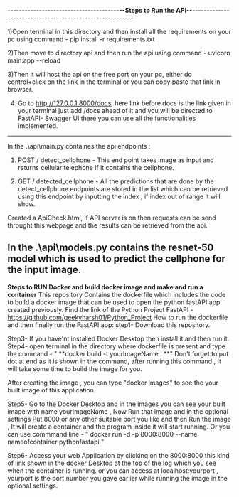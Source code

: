 ---------------------------------------**--Steps to Run the API--**---------------------------------------------------------

1)Open terminal in this directory and then install all the requirements on your pc using command - pip install -r requirements.txt 

2)Then move to directory api and then run the api using command -  uvicorn main:app --reload

3)Then it will host the api on the free port on your pc, either do control+click on the link in the terminal or you can copy paste that link in browser.

4) Go to http://127.0.0.1:8000/docs, here link before docs is the link given in your terminal just add /docs ahead of it and you will be directed to FastAPI- Swagger UI
there you can use all the functionalities implemented.

----------------------------------------------------------------------------------------------------------------------------
In the .\api\main.py containes the api endpoints : 
1) POST / detect_cellphone - This end point takes image as input and returns cellular telephone if it contains the cellphone.

2) GET / detected_cellphone - All the predictions that are done by the detect_cellphone endpoints are stored in the list which can be retrieved using this endpoint by inputting the index , if index out of range it will show.

Created a ApiCheck.html, if API server is on then requests can be send throught this webpage and the results can be retrieved from the api.

In the .\api\models.py contains the resnet-50 model which is used to predict the cellphone for the input image.
------------------------------------------------------------------------------------------------------------------------------------------------------------------------------

**Steps to RUN Docker and build docker image and make and run a container**
This repository Contains the dockerfile which includes the code to build a docker image that can be used to open the python fastAPI app created previously. Find the link of the Python Project FastAPI - https://github.com/geekyharsh01/Python_Project How to run the dockerfile and then finally run the FastAPI app: step1- Download this repository.

Step3- If you have'nt installed Docker Desktop then install it and then run it. Step4- open terminal in the directory where dockerfile is present and type the command - 
" **docker build -t yourImageName . **" Don't forget to put dot at end as it is shown in the command, after running this command , It will take some time to build the image for you.

After creating the image , you can type "docker images"  to see the your built image of this application.

Step5- Go to the Docker Desktop and in the images you can see your built image with name yourImageName , Now Run that image and in the optional settings Put 8000 or any other suitable port you like and then Run the image , It will create a container and the program inside it will start running.
Or you can use commmand line - " docker run -d -p 8000:8000 --name nameofcontainer pythonfastapi "

Step6- Access your web Appilcation by clicking on the 8000:8000 this kind of link shown in the docker Desktop at the top of the log which you see when the container is running. or you can access at localhost:yourport , yourport is the port number you gave earlier while running the image in the optional settings.



   
